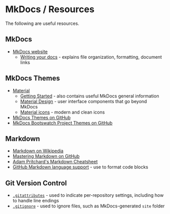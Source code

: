 # MkDocs / Resources #

The following are useful resources.

## MkDocs ##

*   [MkDocs website](https://www.mkdocs.org/)
    +   [Writing your docs](https://www.mkdocs.org/user-guide/writing-your-docs/) - explains file organization, formatting, document links

## MkDocs Themes ##

*   [Material](https://squidfunk.github.io/mkdocs-material/)
    +   [Getting Started](https://squidfunk.github.io/mkdocs-material/getting-started/) - also contains useful MkDocs general information
    +   [Material Design](https://material.io) - user interface components that go beyond MkDocs
    +   [Material icons](https://material.io/icons/) - modern and clean icons
*   [MkDocs Themes on GitHub](https://github.com/mkdocs/mkdocs/wiki/MkDocs-Themes)
*   [MkDocs Bootswatch Project Themes on GitHub](https://mkdocs.github.io/mkdocs-bootswatch/)

## Markdown ##

*   [Markdown on Wikipedia](https://en.wikipedia.org/wiki/Markdown)
*   [Mastering Markdown on GitHub](https://guides.github.com/features/mastering-markdown/)
*   [Adam Pritchard's Markdown Cheatsheet](https://github.com/adam-p/markdown-here/wiki/Markdown-Cheatsheet)
*   [GitHub Markdown language support](https://github.com/github/linguist/blob/master/lib/linguist/languages.yml) - use to format code blocks

## Git Version Control ##

*   [`.gitattributes`](https://git-scm.com/docs/gitattributes) - used to indicate per-repository settings, including how to handle line endings
*   [`.gitignore`](https://git-scm.com/docs/gitignore) - used to ignore files, such as MkDocs-generated `site` folder
